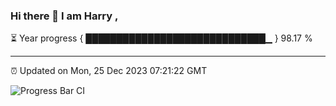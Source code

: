 ### Hi there 👋 I am Harry , 

⏳ Year progress { █████████████████████████████▁ } 98.17 %

---

⏰ Updated on Mon, 25 Dec 2023 07:21:22 GMT

![Progress Bar CI](https://github.com/duykhang68/duykhang68/workflows/Progress%20Bar%20CI/badge.svg)
